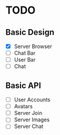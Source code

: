 # TODO

## Basic Design

* [x] Server Browser
* [ ] Chat Bar
* [ ] User Bar
* [ ] Chat

## Basic API

* [ ] User Accounts
* [ ] Avatars
* [ ] Server Join
* [ ] Server Images
* [ ] Server Chat
